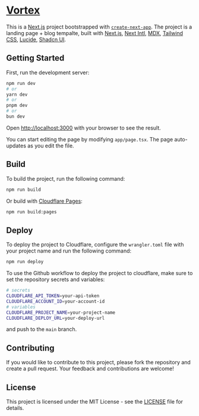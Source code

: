 # [Vortex](https://vortex-app.pages.dev)

This is a [Next.js](https://nextjs.org) project bootstrapped with [`create-next-app`](https://nextjs.org/docs/app/api-reference/cli/create-next-app). The project is a landing page + blog tempalte, built with [Next.js](https://nextjs.org), [Next Intl](https://next-intl-docs.vercel.app/), [MDX](https://mdxjs.com/), [Tailwind CSS](https://tailwindcss.com/), [Lucide](https://lucide.dev/icons/), [Shadcn UI](https://ui.shadcn.com/).

## Getting Started

First, run the development server:

```bash
npm run dev
# or
yarn dev
# or
pnpm dev
# or
bun dev
```

Open [http://localhost:3000](http://localhost:3000) with your browser to see the result.

You can start editing the page by modifying `app/page.tsx`. The page auto-updates as you edit the file.

## Build

To build the project, run the following command:

```bash
npm run build
```

Or build with [Cloudflare Pages](https://developers.cloudflare.com/pages/platform/build-configuration/#build-command):

```bash
npm run build:pages
```

## Deploy

To deploy the project to Cloudflare, configure the `wrangler.toml` file with your project name and run the following command:

```bash
npm run deploy
```

To use the Github workflow to deploy the project to cloudflare, make sure to set the repository secrets and variables:

```bash
# secrets
CLOUDFLARE_API_TOKEN=your-api-token
CLOUDFLARE_ACCOUNT_ID=your-account-id
# variables
CLOUDFLARE_PROJECT_NAME=your-project-name
CLOUDFLARE_DEPLOY_URL=your-deploy-url
```

and push to the `main` branch.

## Contributing

If you would like to contribute to this project, please fork the repository and create a pull request. Your feedback and contributions are welcome!

## License

This project is licensed under the MIT License - see the [LICENSE](LICENSE) file for details.
